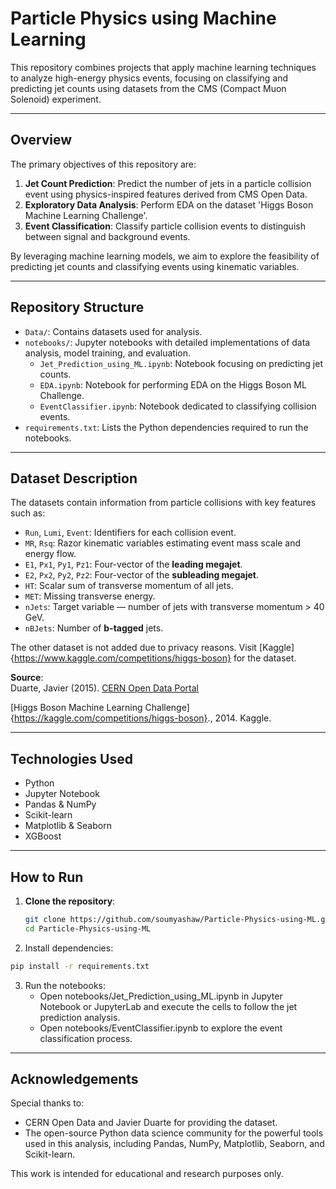 # Particle Physics using Machine Learning

This repository combines projects that apply machine learning techniques to analyze high-energy physics events, focusing on classifying and predicting jet counts using datasets from the CMS (Compact Muon Solenoid) experiment.

---

## Overview

The primary objectives of this repository are:

1. **Jet Count Prediction**: Predict the number of jets in a particle collision event using physics-inspired features derived from CMS Open Data.
2. **Exploratory Data Analysis**: Perform EDA on the dataset 'Higgs Boson Machine Learning Challenge'.
3. **Event Classification**: Classify particle collision events to distinguish between signal and background events.

By leveraging machine learning models, we aim to explore the feasibility of predicting jet counts and classifying events using kinematic variables.

---

## Repository Structure

- `Data/`: Contains datasets used for analysis.
- `notebooks/`: Jupyter notebooks with detailed implementations of data analysis, model training, and evaluation.
  - `Jet_Prediction_using_ML.ipynb`: Notebook focusing on predicting jet counts.
  - `EDA.ipynb`: Notebook for performing EDA on the Higgs Boson ML Challenge.
  - `EventClassifier.ipynb`: Notebook dedicated to classifying collision events.
- `requirements.txt`: Lists the Python dependencies required to run the notebooks.

---

## Dataset Description

The datasets contain information from particle collisions with key features such as:

- `Run`, `Lumi`, `Event`: Identifiers for each collision event.
- `MR`, `Rsq`: Razor kinematic variables estimating event mass scale and energy flow.
- `E1`, `Px1`, `Py1`, `Pz1`: Four-vector of the **leading megajet**.
- `E2`, `Px2`, `Py2`, `Pz2`: Four-vector of the **subleading megajet**.
- `HT`: Scalar sum of transverse momentum of all jets.
- `MET`: Missing transverse energy.
- `nJets`: Target variable — number of jets with transverse momentum > 40 GeV.
- `nBJets`: Number of **b-tagged** jets.

The other dataset is not added due to privacy reasons. Visit [Kaggle]{https://www.kaggle.com/competitions/higgs-boson} for the dataset.

**Source**:  
Duarte, Javier (2015). 
[CERN Open Data Portal](http://opendata.cern.ch/)

[Higgs Boson Machine Learning Challenge]{https://kaggle.com/competitions/higgs-boson}., 2014. Kaggle.

---

## Technologies Used

- Python
- Jupyter Notebook
- Pandas & NumPy
- Scikit-learn
- Matplotlib & Seaborn
- XGBoost

---

## How to Run

1. **Clone the repository**:
   ```bash
   git clone https://github.com/soumyashaw/Particle-Physics-using-ML.git
   cd Particle-Physics-using-ML
   ```
2.	Install dependencies:
   ```bash
   pip install -r requirements.txt
   ```
3. Run the notebooks:
	- Open notebooks/Jet_Prediction_using_ML.ipynb in Jupyter Notebook or JupyterLab and execute the cells to follow the jet prediction analysis.
	- Open notebooks/EventClassifier.ipynb to explore the event classification process.

---

## Acknowledgements

Special thanks to:
- CERN Open Data and Javier Duarte for providing the dataset.
- The open-source Python data science community for the powerful tools used in this analysis, including Pandas, NumPy, Matplotlib, Seaborn, and Scikit-learn.

This work is intended for educational and research purposes only.
